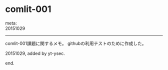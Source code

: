 comlit-001
==========

meta:  
20151029

---

comlit-001課題に関するメモ。
githubの利用テストのために作成した。

20151029, added by yt-ysec.



end.
